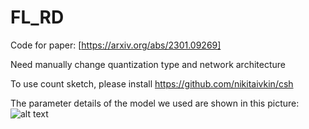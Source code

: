 # FL_RD
Code for paper: [https://arxiv.org/abs/2301.09269]

Need manually change quantization type and network architecture

To use count sketch, please install https://github.com/nikitaivkin/csh

The parameter details of the model we used are shown in this picture:
![alt text]([http://url/to/img.png](https://github.com/yangyiliu21/FL_RD/blob/main/model%20details.png)https://github.com/yangyiliu21/FL_RD/blob/main/model%20details.png)
